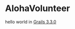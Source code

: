 # AlohaVolunteer

hello world in [Grails 3.3.0](http://docs.grails.org/3.3.0/guide/gettingStarted.html)

